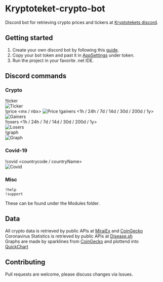 # Kryptoteket-crypto-bot
Discord bot for retrieving crypto prices and tickers at [Kryptotekets discord](https://discord.gg/heWSa5n).

## Getting started

1. Create your own discord bot by following this [guide](https://discordpy.readthedocs.io/en/latest/discord.html).
2. Copy your bot token and past it in [AppSettings](https://github.com/loekensgard/kryptoteket-crypto-bot/blob/master/Kryptoteket.Bot/appsettings.json) under token.
3. Run the project in your favorite .net IDE.

## Discord commands

### Crypto

!ticker <pair>\
![Ticker](https://imgur.com/pizNUcY)\
!price <pair> <mx / nbx>
![Price](https://imgur.com/2IJk6QH)
!gainers <top> <1h / 24h / 7d / 14d / 30d / 200d / 1y>\
![Gainers](https://imgur.com/8rT0LnB)\
!losers <top> <1h / 24h / 7d / 14d / 30d / 200d / 1y>\
![Losers](https://imgur.com/z8Cz5Oz)\
!graph <currency>\
![Graph](https://imgur.com/8ZFIQuq)

### Covid-19

!covid <countrycode / countryName>\
![Covid](https://imgur.com/l9yNUIK)

### Misc
```
!help
!support
```

These can be found under the Modules folder.

## Data
All crypto data is retrieved by public APIs at [MiraiEx](https://developers.miraiex.com/) and [CoinGecko](https://www.coingecko.com/)\
Coronavirus Statistics is retrieved by public APIs at [Disease.sh](https://disease.sh/docs/)\
Graphs are made by sparklines from [CoinGecko](https://www.coingecko.com/) and plottend into [QuickChart](https://quickchart.io/)

## Contributing
Pull requests are welcome, please discuss changes via Issues. 
